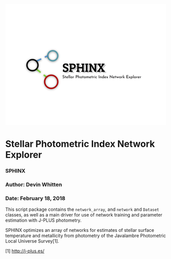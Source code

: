 

![GitHub Logo](https://github.com/DevinWhitten/SPHINX/blob/master/images/SPHINX_logo_v2.png?raw=true)


# Stellar Photometric Index Network Explorer
### SPHINX
### Author: Devin Whitten
### Date: February 18, 2018

This script package contains the ``network_array``, and ``network`` and ``Dataset`` classes, as well as a main driver for use of network training and parameter estimation with J-PLUS photometry.

SPHINX optimizes an array of networks for estimates of stellar surface temperature and metallicity from photometry of the Javalambre Photometric Local Universe Survey[1].


[1] http://j-plus.es/
